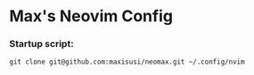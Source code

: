 # Max's Neovim Config

### Startup script:

```shell
git clone git@github.com:maxisusi/neomax.git ~/.config/nvim
```



